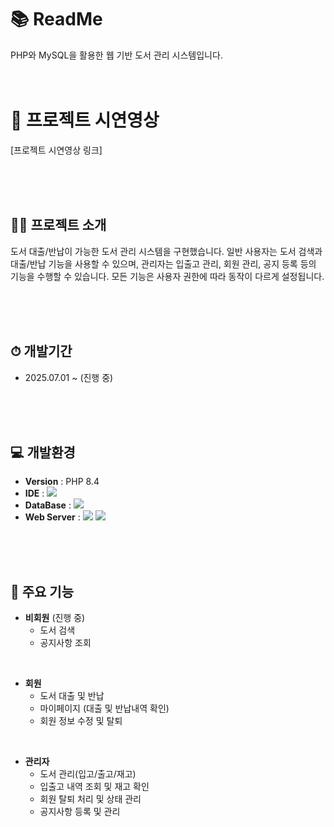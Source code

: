 # 📚 ReadMe
PHP와 MySQL을 활용한 웹 기반 도서 관리 시스템입니다.
<br><br><br>

# 🎥 프로젝트 시연영상

[프로젝트 시연영상 링크]

<br><br><br>

## 👨‍🏫 프로젝트 소개
도서 대출/반납이 가능한 도서 관리 시스템을 구현했습니다.
일반 사용자는 도서 검색과 대출/반납 기능을 사용할 수 있으며,
관리자는 입출고 관리, 회원 관리, 공지 등록 등의 기능을 수행할 수 있습니다.
모든 기능은 사용자 권한에 따라 동작이 다르게 설정됩니다.

<br><br><br>



## ⏱ 개발기간
- 2025.07.01 ~ (진행 중)

<br><br><br>



## 💻 개발환경
- **Version** : PHP 8.4
- **IDE** : <img src="https://img.shields.io/badge/vscode-1e97e8?style=for-the-badge&logo=vscode&logoColor=white"/>
- **DataBase** : <img src="https://img.shields.io/badge/mysql-4479A1?style=for-the-badge&logo=mysql&logoColor=white">
- **Web Server** : <img src="https://img.shields.io/badge/apache-D22128?style=for-the-badge&logo=apache&logoColor=white"> <img src="https://img.shields.io/badge/xampp-FB7A24?style=for-the-badge&logo=xampp&logoColor=white">

<br><br><br>



## 📌 주요 기능
- **비회원** (진행 중)
  - 도서 검색 
  - 공지사항 조회
    
 <br>
 
- **회원**
  - 도서 대출 및 반납
  - 마이페이지 (대출 및 반납내역 확인)
  - 회원 정보 수정 및 탈퇴

<br>

- **관리자**
  - 도서 관리(입고/출고/재고)
  - 입출고 내역 조회 및 재고 확인
  - 회원 탈퇴 처리 및 상태 관리
  - 공지사항 등록 및 관리




